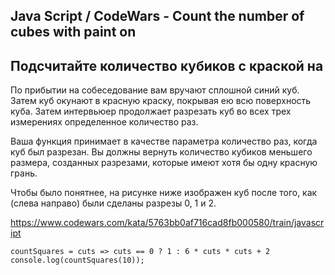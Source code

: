 ## Java Script / CodeWars - Count the number of cubes with paint on

## Подсчитайте количество кубиков с краской на

По прибытии на собеседование вам вручают сплошной синий куб. Затем куб окунают в красную краску, покрывая ею всю поверхность куба. Затем интервьюер продолжает разрезать куб во всех трех измерениях определенное количество раз.

Ваша функция принимает в качестве параметра количество раз, когда куб был разрезан. Вы должны вернуть количество кубиков меньшего размера, созданных разрезами, которые имеют хотя бы одну красную грань.

Чтобы было понятнее, на рисунке ниже изображен куб после того, как (слева направо) были сделаны разрезы 0, 1 и 2.

https://www.codewars.com/kata/5763bb0af716cad8fb000580/train/javascript



```
countSquares = cuts => cuts == 0 ? 1 : 6 * cuts * cuts + 2
console.log(countSquares(10));
```

